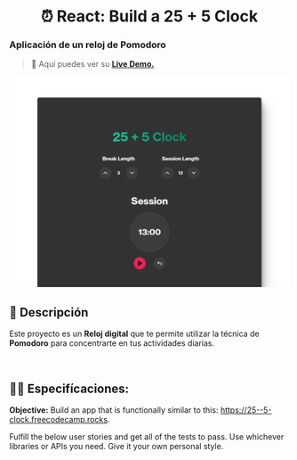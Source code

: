 <div align='center'>

# ⏰ React: Build a 25 + 5 Clock

</div>

### Aplicación de un reloj de Pomodoro

> 🧩 Aquí puedes ver su [**Live Demo.**](https://25-5-clock-abrahamgalue.netlify.app/)

![vista-previa](public/preview/01-page-preview.png)

## 🚀 Descripción

Este proyecto es un **Reloj digital** que te permite utilizar la técnica de **Pomodoro** para concentrarte en tus actividades diarias.

<br>

## 🧞‍♂️ Especifícaciones:

**Objective:** Build an app that is functionally similar to this: https://25--5-clock.freecodecamp.rocks.

Fulfill the below user stories and get all of the tests to pass. Use whichever libraries or APIs you need. Give it your own personal style.
